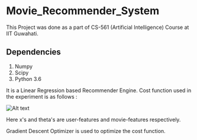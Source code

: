 # Movie_Recommender_System
This Project was done as a part of CS-561 (Artificial Intelligence) Course at IIT Guwahati.


## Dependencies
1. Numpy
2. Scipy
3. Python 3.6

It is a Linear Regression based Recommender Engine. Cost function used in the experiment is as follows :


![Alt text](http://www.holehouse.org/mlclass/16_Recommender_Systems_files/Image%20[17].png "Optional title")

Here x's and theta's are user-features and movie-features respectively.

Gradient Descent Optimizer is used to optimize the cost function.
